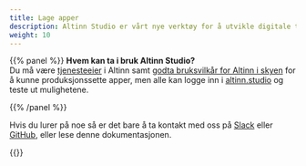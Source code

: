 ```yaml
---
title: Lage apper
description: Altinn Studio er vårt nye verktøy for å utvikle digitale tjenester (apps). Dette kan være alt fra helt enkle skjema til veldig avanserte applikasjoner.
weight: 10
---
```



{{% panel %}}
**Hvem kan ta i bruk Altinn Studio?**  
Du må være [tjenesteeier](https://www.altinndigital.no/kom-i-gang/) i Altinn samt
[godta bruksvilkår for Altinn i skyen](https://digdir.apps.altinn.no/digdir/godkjenn-bruksvilkaar/) for å kunne produksjonssette apper,
men alle kan logge inn i [altinn.studio](https://altinn.studio) og teste ut mulighetene.

{{% /panel %}}

Hvis du lurer på noe så er det bare å ta kontakt med oss på [Slack](https://altinnstudio.slack.com)
eller [GitHub](https://github.com/Altinn/altinn-studio/issues/new/choose), eller lese denne dokumentasjonen.

{{<children>}}